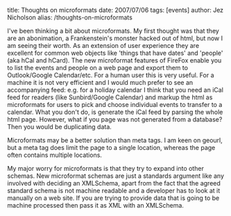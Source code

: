 title: Thoughts on microformats
date: 2007/07/06
tags: [events]
author: Jez Nicholson
alias: /thoughts-on-microformats

I've been thinking a bit about microformats. My first thought was that they are an abonimation, a Frankenstein's monster hacked out of html, but now I am seeing their worth. As an extension of user experience they are excellent for common web objects like 'things that have dates' and 'people' (aka hCal and hCard). The new microformat features of FireFox enable you to list the events and people on a web page and export them to Outlook/Google Calendar/etc. For a human user this is very useful. For a machine it is not very efficient and I would much prefer to see an accompanying feed: e.g. for a holiday calendar I think that you need an iCal feed for readers (like Sunbird/Google Calendar) and markup the html as microformats for users to pick and choose individual events to transfer to a calendar. What you don't do, is generate the iCal feed by parsing the whole html page. However, what if you page was not generated from a database? Then you would be duplicating data.

Microformats may be a better solution than meta tags. I am keen on geourl, but a meta tag does limit the page to a single location, whereas the page often contains multiple locations.

My major worry for microformats is that they try to expand into other schemas. New microformat schemas are just a standards argument like any involved with deciding an XMLSchema, apart from the fact that the agreed standard schema is not machine readable and a developer has to look at it manually on a web site. If you are trying to provide data that is going to be machine processed then pass it as XML with an XMLSchema.